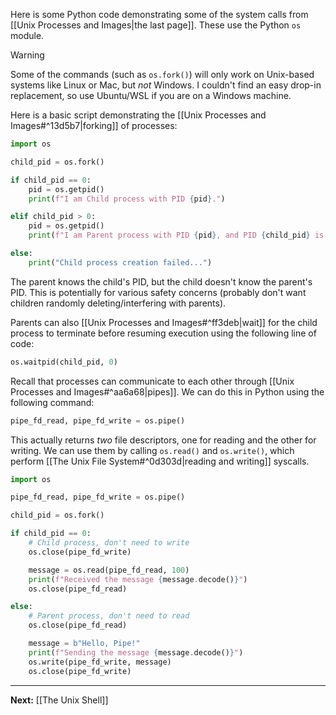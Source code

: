 Here is some Python code demonstrating some of the system calls from [[Unix Processes and Images|the last page]]. These use the Python `os` module.

> [!warning]
> Some of the commands (such as `os.fork()`) will only work on Unix-based systems like Linux or Mac, but *not* Windows. I couldn't find an easy drop-in replacement, so use Ubuntu/WSL if you are on a Windows machine.

Here is a basic script demonstrating the [[Unix Processes and Images#^13d5b7|forking]] of processes:

```python
import os

child_pid = os.fork()

if child_pid == 0:
	pid = os.getpid()
	print(f"I am Child process with PID {pid}.")

elif child_pid > 0:
	pid = os.getpid()
	print(f"I am Parent process with PID {pid}, and PID {child_pid} is my child.")

else:
	print("Child process creation failed...")
```

The parent knows the child's PID, but the child doesn't know the parent's PID. This is potentially for various safety concerns (probably don't want children randomly deleting/interfering with parents).

Parents can also [[Unix Processes and Images#^ff3deb|wait]] for the child process to terminate before resuming execution using the following line of code:

```python
os.waitpid(child_pid, 0)
```

Recall that processes can communicate to each other through [[Unix Processes and Images#^aa6a68|pipes]]. We can do this in Python using the following command:

```python
pipe_fd_read, pipe_fd_write = os.pipe()
```

This actually returns *two* file descriptors, one for reading and the other for writing. We can use them by calling `os.read()` and `os.write()`, which perform [[The Unix File System#^0d303d|reading and writing]] syscalls.

```python
import os

pipe_fd_read, pipe_fd_write = os.pipe()

child_pid = os.fork()

if child_pid == 0:
	# Child process, don't need to write
	os.close(pipe_fd_write)

	message = os.read(pipe_fd_read, 100)
	print(f"Received the message {message.decode()}")
	os.close(pipe_fd_read)

else:
	# Parent process, don't need to read
	os.close(pipe_fd_read)

	message = b"Hello, Pipe!"
	print(f"Sending the message {message.decode()}")
	os.write(pipe_fd_write, message)
	os.close(pipe_fd_write)
```

---

**Next:** [[The Unix Shell]]